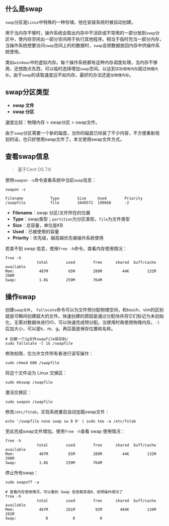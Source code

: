 ## 什么是swap
`swap`分区是`Linux`中特殊的一种存储，他在安装系统时被自动创建。  

用于当内存不够时，操作系统会取出内存中不活跃或不常用的一部分放到`swap`分区中，使内存空闲出一部分空间用于执行其他程序。相当于临时充当一部分内存，当操作系统想要访问`swap`空间上的的数据时，`swap`会把数据放回内存中供操作系统使用。

类似`windows`中的虚拟内存。每个操作系统都有这种内存调度处理，当内存不够用，还想跑点东西，可以临时选择增加`swap`空间。以达到`实际使用内存`超过`物理内存`。由于`swap`的读取速度远不如内存，最好的办法还是`加物理内存`。
## swap分区类型
 - **swap 文件**
 - **swap 分区**  

速度比较：物理内存 > swap分区 > swap文件。

由于`swap`分区需要一个新的磁盘，当你的磁盘已经装了不少内容，不方便重新规划的话，也只好使用swap文件了。本文使用swap文件方式。

## 查看swap信息
> 基于Cent OS 7.6 

 使用`swapon -s`命令查看系统中当前`swap`信息：  

```shell
swapon -s

Filename            Type        Size     Used        Priority
/swapfile           file        1048572  199668      -2
``` 
 - **Filename**：swap 分区/文件所在的位置
 - **Type**：swap类型；`partition`为分区类型，`file`为文件类型
 - **Size**：总容量，单位是KB
 - **Used**：已被使用的容量
 - **Priority**：优先级，越高越优先被操作系统使用
 
若查不到 swap 信息，使用`free -h`命令，查看内存使用情况：

```shell
free -h
              total        used        free      shared  buff/cache   available
Mem:           487M         65M        289M         44K        132M        398M
Swap:          1.0G        259M        764M
```
## 操作swap

创建`swap文件`， `fallocate`命令可以为文件预分配物理空间，和touch、vim的区别就是可瞬间创建超大的文件。快速创建的原因是通过分配块并将它们标记为未初始化，无需对数据块进行IO，可以快速完成预分配。当使用时再使用物理内存。`-l`后加大小，可以是k、m、g。再后面是保存位置和名称。
   
```shell
# 创建一个1g文件swapfile保存到/
sudo fallocate -l 1G /swapfile
``` 

修改权限，仅允许文件所有者进行读写操作：

```shell
sudo chmod 600 /swapfile
``` 
将这个文件设为 Linux 交换区：

```shell
sudo mkswap /swapfile
``` 
激活交换区：

```shell  
sudo swapon /swapfile
``` 
修改`/etc/fstab`，实现系统重启自动加载swap文件：  

```shell
echo '/swapfile none swap sw 0 0' | sudo tee -a /etc/fstab
```
至此完成swap文件增加。使用`free -h`查看 swap 使用情况：  

```shell
free -h
              total        used        free      shared  buff/cache   available
Mem:           487M         65M        289M         44K        132M        398M
Swap:          1.0G        259M        764M
```
停止所有swap：  

```shell
sudo swapoff -a

# 查看内存使用情况，可以看到 Swap 信息都变成0，说明操作成功了
free -h
              total        used        free      shared  buff/cache   available
Mem:           487M        261M         92M        484K        134M        201M
Swap:     	      0           0           0
```

